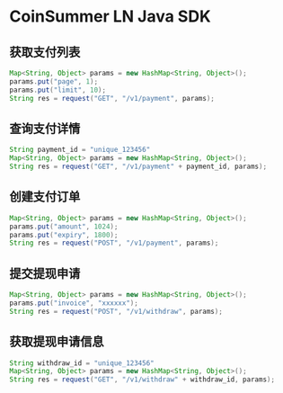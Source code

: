 # CoinSummer LN Java SDK

## 获取支付列表

```java
Map<String, Object> params = new HashMap<String, Object>();
params.put("page", 1);
params.put("limit", 10);
String res = request("GET", "/v1/payment", params);
```

## 查询支付详情

```java
String payment_id = "unique_123456"
Map<String, Object> params = new HashMap<String, Object>();
String res = request("GET", "/v1/payment" + payment_id, params);
```

## 创建支付订单

```java
Map<String, Object> params = new HashMap<String, Object>();
params.put("amount", 1024);
params.put("expiry", 1800);
String res = request("POST", "/v1/payment", params);
```

## 提交提现申请

```java
Map<String, Object> params = new HashMap<String, Object>();
params.put("invoice", "xxxxxx");
String res = request("POST", "/v1/withdraw", params);
```

## 获取提现申请信息

```java
String withdraw_id = "unique_123456"
Map<String, Object> params = new HashMap<String, Object>();
String res = request("GET", "/v1/withdraw" + withdraw_id, params);
```
